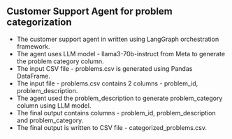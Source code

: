 ## Customer Support Agent for problem categorization
* The customer support agent in written using LangGraph orchestration framework.
* The agent uses LLM model - llama3-70b-instruct from Meta to generate the problem category column.
* The input CSV file - problems.csv is generated using Pandas DataFrame.
* The input file - problems.csv contains 2 columns - problem_id, problem_description.
* The agent used the problem_description to generate problem_category column using LLM model.
* The final output contains columns - problem_id, problem_description and problem_category.
* The final output is written to CSV file - categorized_problems.csv.